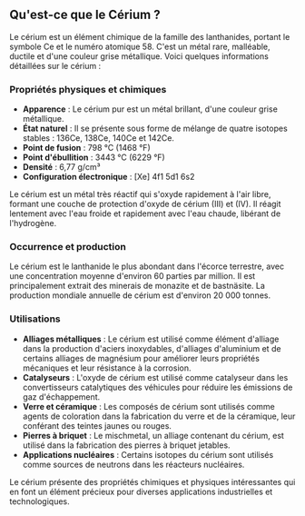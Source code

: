 ## Qu'est-ce que le Cérium ?

Le cérium est un élément chimique de la famille des lanthanides, portant le symbole Ce et le numéro atomique 58. C'est un métal rare, malléable, ductile et d'une couleur grise métallique. Voici quelques informations détaillées sur le cérium :

### Propriétés physiques et chimiques

- **Apparence** : Le cérium pur est un métal brillant, d'une couleur grise métallique.
- **État naturel** : Il se présente sous forme de mélange de quatre isotopes stables : 136Ce, 138Ce, 140Ce et 142Ce.
- **Point de fusion** : 798 °C (1468 °F)
- **Point d'ébullition** : 3443 °C (6229 °F)
- **Densité** : 6,77 g/cm³
- **Configuration électronique** : [Xe] 4f1 5d1 6s2

Le cérium est un métal très réactif qui s'oxyde rapidement à l'air libre, formant une couche de protection d'oxyde de cérium (III) et (IV). Il réagit lentement avec l'eau froide et rapidement avec l'eau chaude, libérant de l'hydrogène.

### Occurrence et production

Le cérium est le lanthanide le plus abondant dans l'écorce terrestre, avec une concentration moyenne d'environ 60 parties par million. Il est principalement extrait des minerais de monazite et de bastnäsite. La production mondiale annuelle de cérium est d'environ 20 000 tonnes.

### Utilisations

- **Alliages métalliques** : Le cérium est utilisé comme élément d'alliage dans la production d'aciers inoxydables, d'alliages d'aluminium et de certains alliages de magnésium pour améliorer leurs propriétés mécaniques et leur résistance à la corrosion.
- **Catalyseurs** : L'oxyde de cérium est utilisé comme catalyseur dans les convertisseurs catalytiques des véhicules pour réduire les émissions de gaz d'échappement.
- **Verre et céramique** : Les composés de cérium sont utilisés comme agents de coloration dans la fabrication du verre et de la céramique, leur conférant des teintes jaunes ou rouges.
- **Pierres à briquet** : Le mischmetal, un alliage contenant du cérium, est utilisé dans la fabrication des pierres à briquet jetables.
- **Applications nucléaires** : Certains isotopes du cérium sont utilisés comme sources de neutrons dans les réacteurs nucléaires.

Le cérium présente des propriétés chimiques et physiques intéressantes qui en font un élément précieux pour diverses applications industrielles et technologiques.